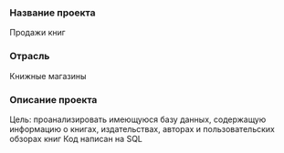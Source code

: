 ### Название проекта
Продажи книг

### Отрасль
Книжные магазины

### Описание проекта
Цель: проанализировать имеющуюся базу данных, содержащую информацию о книгах, издательствах, авторах и пользовательских обзорах книг
Код написан на SQL
